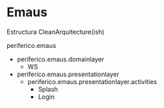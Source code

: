 # Emaus
Estructura CleanArquitecture(ish)

periferico.emaus 
  - periferico.emaus.domainlayer
    - WS 
  - periferico.emaus.presentationlayer
    - periferico.emaus.presentationlayer.activities
      - Splash
      - Login
